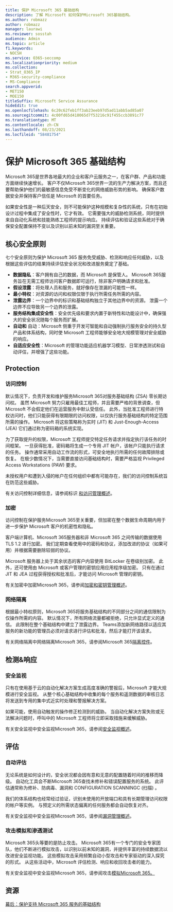 ```yaml
---
title: 保护 Microsoft 365 基础结构
description: 了解 Microsoft 如何保护Microsoft 365基础结构。
ms.author: robmazz
author: robmazz
manager: laurawi
ms.reviewer: sosstah
audience: Admin
ms.topic: article
f1.keywords:
- NOCSH
ms.service: O365-seccomp
ms.localizationpriority: medium
ms.collection:
- Strat_O365_IP
- M365-security-compliance
- MS-Compliance
search.appverid:
- MET150
- MOE150
titleSuffix: Microsoft Service Assurance
hideEdit: true
ms.openlocfilehash: 6c20c62feb1ff3ab23eeb97d5ad11abb5ad85a07
ms.sourcegitcommit: 4c00fd65d418065d7f53216c91f455ccb3891c77
ms.translationtype: MT
ms.contentlocale: zh-CN
ms.lasthandoff: 08/23/2021
ms.locfileid: "58481754"
---
```

# <a name="securing-the-microsoft-365-infrastructure"></a>保护 Microsoft 365 基础结构

Microsoft 365是世界各地最大的企业和客户云服务之一，在客户群、产品和功能方面继续快速增长。 客户不仅Microsoft 365世界一流的生产力解决方案，而且还要帮助保护他们的最敏感信息免受不断变化的网络威胁形势的影响。 确保客户数据安全并保持客户信任是 Microsoft 的首要任务。

如果安全性是一种后天安全，则不可能保护这种规模和复杂性的系统，只有在初始设计过程中集成了安全性时，它才有效。 它需要强大的威胁检测系统，同时提供来自自动化系统和技能熟练工程师的提示响应。 持续评估和验证这些系统对于确保安全配置保持不变以及识别以前未知的漏洞至关重要。

## <a name="core-security-principles"></a>核心安全原则

七个安全原则为保护 Microsoft 365 服务免受威胁、检测和响应任何威胁，以及根据这些评估的结果持续评估安全状况和改进服务奠定了基础。 

- **数据隐私**：客户拥有自己的数据，而 Microsoft 是保管人。 Microsoft 365服务旨在无需工程师访问客户数据即可运行，除非客户明确请求和批准。
- **假设泄露**：将处理人员和服务，就好像存在泄漏的可能性一样。
- **最小特权**：对资源的访问和权限仅限于执行所需任务所需的内容。
- **泄露边界**：一个边界中的标识和基础结构独立于其他边界中的资源。 泄露一个边界不应导致另一个边界的泄露。
- **服务结构集成安全性**：安全优先级和要求内置于新特性和功能设计中，确保强大的安全状况随每个服务而扩展。
- **自动和** 自动：Microsoft 侧重于开发可智能和自动强制执行服务安全的持久型产品和体系结构，同时使 Microsoft 工程师能够安全地大规模管理对安全威胁的响应。
- **自适应安全性**：Microsoft 的管理功能适应机器学习模型、日常渗透测试和自动评估，并增强了这些功能。

## <a name="protection"></a>Protection

### <a name="access-control"></a>访问控制

默认情况下，负责开发和维护服务Microsoft 365对服务基础结构 (ZSA) 零长期访问权。 虽然 Microsoft 努力只雇用最佳工程师，并且需要严格的背景调查，但 Microsoft 不会假定他们在运营服务中默认受信任。 此外，当批准工程师进行特权访问时，他们只能获得有限期限的访问权限，以仅执行服务基础结构的特定范围所需的操作。 Microsoft 将这些策略称为实时 (JIT) 和 Just-Enough-Access (JEA) 它们通过称为密码箱的系统实现。

为了获取提升的权限，Microsoft 工程师提交特定任务请求并指定执行该任务的时间框架。 一旦获得批准，密码箱将生成一个专用 JIT 帐户，该帐户只能执行请求的任务。 操作通常采用自动工作流的形式，可安全地执行所需的任何故障排除或恢复。 在极少数情况下，当需要直接访问基础结构时，需要严格监视 Privileged Access Workstations (PAW) 要求。

未授权用户和遭到入侵的帐户在任何组织中都有可能存在，我们的访问控制系统旨在防范这些威胁。

有关访问控制详细信息，请参阅标识 [和访问管理概述](assurance-identity-and-access-management.md)。

### <a name="encryption"></a>加密

访问控制在保护服务Microsoft 365至关重要，但加密在整个数据生命周期内用于进一步保护 Microsoft 客户的机密性和隐私。

客户端计算机、Microsoft 365服务器和非 Microsoft 365 之间传输的数据使用 TLS 1.2 进行加密。 我们定期查看使用中的密码和协议，添加改进的协议（如果可用）并根据需要删除较弱的协议。

Microsoft 服务器上处于其余状态的客户内容使用 BitLocker 在卷级别加密。 此外，还可使用由 Microsoft 或客户管理的密钥应用应用程序级加密。 只有在通过 JIT 和 JEA 过程获得授权和批准后，才能访问 Microsoft 管理的密钥。

有关加密中加密Microsoft 365，请参阅[加密和密钥管理概述](assurance-encryption.md)。

### <a name="network-isolation"></a>网络隔离

根据最小特权原则，Microsoft 365将服务基础结构的不同部分之间的通信限制为仅操作所需的内容。 默认情况下，所有网络流量都被拒绝，只允许显式定义的通信。 此限制在整个基础结构中建立了泄露边界。 Teams添加新网络路径以适应其服务的新功能的管理员必须对请求进行评估和批准，然后才能打开该请求。

有关网络隔离中网络隔离Microsoft 365，请参阅Microsoft 365[隔离控件](/microsoft-365/enterprise/microsoft-365-isolation-controls)。

## <a name="detection--response"></a>检测&响应

### <a name="security-monitoring"></a>安全监视

只有在使用基于云的自动化解决方案生成高度准确的警报后，Microsoft 才能大规模进行安全监视。 从整个核心基础结构中收集的每个服务和遥测数据的审核日志将发送到专用的集中式近实时处理和警报解决方案。

如果可能，使用自动触发的操作修正检测到的威胁。 当自动化解决方案失败或无法解决问题时，呼叫中的 Microsoft 工程师将立即采取措施来缓解威胁。

有关安全监视中安全监视Microsoft 365，请参阅[安全监视概述](assurance-security-monitoring.md)。

## <a name="assessment"></a>评估

### <a name="automated-assessments"></a>自动评估

无论系统是如何设计的，安全状况都会因有意和无意的配置随着时间的推移而降级。 自动化工具会不断Microsoft 365查找未修补和错误配置服务的系统。 此评估通常称为修补、防病毒、漏洞和 CONFIGURATION SCANNINGC (扫描) 。

我们的体系结构也经常经过验证，识别未使用的开放端口和具有长期管理访问权限的帐户等实例。 与预定义的所需状态偏离的任何服务都会自动恢复对齐。

有关安全监视中安全监视Microsoft 365，请参阅[漏洞管理概述](assurance-vulnerability-management.md)。

### <a name="attack-simulation-and-penetration-testing"></a>攻击模拟和渗透测试

Microsoft 365头等要的是防止攻击。 Microsoft 365有一个专门的安全专家团队，他们不断进行模拟攻击，以识别以前未知的漏洞，并提供丰富的持续数据流以改进安全监视功能。 这些模拟攻击采用频繁自动小型攻击和专家驱动的深入探究的形式。 从这些活动中，Microsoft 评估检测、响应和收回攻击者的能力。

有关安全监视中安全监视Microsoft 365，请参阅攻击[模拟Microsoft 365。](assurance-monitoring-and-testing.md)

## <a name="resources"></a>资源

[幕后：保护支持 Microsoft 365 服务的基础结构](https://download.microsoft.com/download/c/4/5/c45b197e-f0d9-4f40-bd5f-ed8fc7d0cd8c/M365DCSecurityIntro_Whitepaper.pdf)
